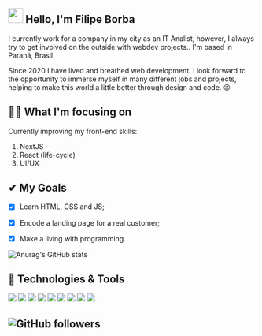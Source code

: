 ## <img src="https://raw.githubusercontent.com/MartinHeinz/MartinHeinz/master/wave.gif" width="30px"> Hello, I'm Filipe Borba 


I currently work for a company in my city as an ~~IT Analist~~, however, I always try to get involved on the outside with webdev projects.. I'm based in Paraná, Brasil.

Since 2020 I have lived and breathed web development. I look forward to the opportunity to immerse myself in many different jobs and projects, helping to make this world a little better through design and code. 😉

## 👨‍💻 What I'm focusing on 
Currently improving my front-end skills:

1. NextJS
2. React (life-cycle)
3. UI/UX

## ✔ My Goals

- [x] Learn HTML, CSS and JS;
- [x] Encode a landing page for a real customer;
- [x] Make a living with programming.


![Anurag's GitHub stats](https://github-readme-stats.vercel.app/api?username=filipexxborba&show_icons=true&theme=dark)

## 🔧 Technologies & Tools

![](https://img.shields.io/badge/Editor-VS%20Code-%23aa88ff?style=for-the-badge&logo=visual-studio-code)
![](https://img.shields.io/badge/Code-HTML5-%23aa88ff?style=for-the-badge&logo=html5)
![](https://img.shields.io/badge/Code-CSS3-%23aa88ff?style=for-the-badge&logo=css3)
![](https://img.shields.io/badge/Code-JavaScript-%23aa88ff?style=for-the-badge&logo=javascript)
![](https://img.shields.io/badge/Code-ReactJS-%23aa88ff?style=for-the-badge&logo=react)
![](https://img.shields.io/badge/Code-Typescript-%23aa88ff?style=for-the-badge&logo=typescript)
![](https://img.shields.io/badge/Code-Node.JS-%23aa88ff?style=for-the-badge&logo=node.js)
![](https://img.shields.io/badge/Code-Express-%23aa88ff?style=for-the-badge&logo=express)
![](https://img.shields.io/badge/Code-MongoDB-%23aa88ff?style=for-the-badge&logo=mongodb)


## ![GitHub followers](https://img.shields.io/github/followers/filipexxborba?style=social)
